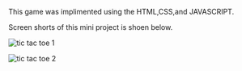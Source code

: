 This game was implimented using the HTML,CSS,and JAVASCRIPT.

Screen shorts of this mini project is shoen below.

![tic tac toe 1](https://github.com/Qaiyum12/TIC-TAC-TOE/assets/116949654/b5f12cf7-46b2-4459-9b57-d3487360380c)

![tic tac toe 2](https://github.com/Qaiyum12/TIC-TAC-TOE/assets/116949654/78fcdf8b-c56f-460c-b87c-662bc6e01e94)
